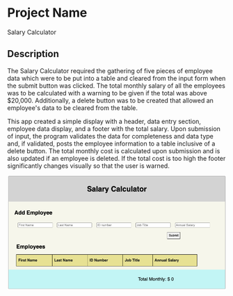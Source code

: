 # Project Name
Salary Calculator


## Description
The Salary Calculator required the gathering of five pieces of employee data which were to be put into a table and cleared from the input form when the submit button was clicked. The total monthly salary of all the employees was to be calculated with a warning to be given if the total was above $20,000. Additionally, a delete button was to be created that allowed an employee's data to be cleared from the table.

This app created a simple display with a header, data entry section, employee data display, and a footer with the total salary. Upon submission of input, the program validates the data for completeness and data type and, if validated, posts the employee information to a table inclusive of a delete button. The total monthly cost is calculated upon submission and is also updated if an employee is deleted. If the total cost is too high the footer significantly changes visually so that the user is warned.

![Salaryshot](SalaryCalc.png)
